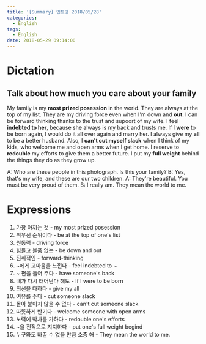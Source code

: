 ```yaml
---
title: '[Summary] 입트영 2018/05/28'
categories:
  - English
tags:
  - English
date: 2018-05-29 09:14:00
---
```


# Dictation
## Talk about how much you care about your family

My family is my **most prized posession** in the world. They are always at the top of my list. They are my driving force even when I'm down and **out**. I can be forward thinking thanks to the trust and supoort of my wife. I feel **indebted to her**, because she always is my back and trusts me. If I **were** to be born again, I would do it all over again and marry her. I always give my **all** to be a better husband. Also, I **can't cut myself slack** when I think of my kids, who welcome me and open arms when I get home. I reserve to **redouble** my efforts to give them a better future. I put my **full weight** behind the things they do as they grow up.

A: Who are these people in this photograph. Is this your family?
B: Yes, that's my wife, and these are our two children.
A: They're beautiful. You must be very proud of them.
B: I really am. They mean the world to me.

# Expressions

1. 가장 아끼는 것 - my most prized posession
2. 취우선 순위이다 - be at the top of one's list
3. 원동력 - driving force
4. 힘들고 볼품 없는 - be down and out
5. 진취적인 - forward-thinking
6. ~에게 고마움을 느낀다 - feel indebted to ~
7. ~ 편을 들어 주다 - have someone's back
8. 내가 다시 태어난다 해도 - If I were to be born
9. 최선을 다하다 - give my all
10. 여유를 주다 - cut someone slack
11. 몰아 붙이지 않을 수 없다 - can't cut someone slack
12. 따뜻하게 반기다 - welcome someone with open arms
13. 노력에 박차를 가하다 - redouble one's efforts
14. ~을 전적으로 지지하다 - put one's full weight begind
15. 누구와도 바꿀 수 없을 만큼 소중 해 - They mean the world to me.